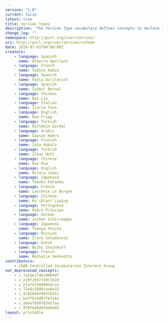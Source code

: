 ```yaml
---
version: "1.0"
current: false
latest: true
title: Version Types
description: 'The Version Type vocabulary defines concepts to declare the version of a resource. Multilingual labels regard regional distinctions in language and term. The concepts are adopted from the [Journal Article Versions (JAV): Recommendations of the NISO/ALPSP JAV Technical Working Group](https://www.niso.org/publications/niso-rp-8-2008-jav)'
change_log: ""
namespace: http://purl.org/coar/version/
uri: http://purl.org/coar/version/scheme
date: 2018-07-01T00:00:00Z
creators:
    - language: Spanish
      name: Alberto Apollaro
    - language: French
      name: Sophie Aubin
    - language: Spanish
      name: Paola Azrilevich
    - language: Spanish
      name: Isabel Bernal
    - language: Chinese
      name: Dan Liu
    - language: Italian
      name: Ilaria Fava
    - language: English
      name: Dom Fripp
    - language: Turkish
      name: Gültekin Gürdal
    - language: Arabic
      name: Sawsan Habre
    - language: Finnish
      name: Juha Hakala
    - language: Turkish
      name: Ilkay Holt
    - language: Chinese
      name: Nie Hua
    - language: English
      name: Hilary Jones
    - language: Japanese
      name: Tomoko Kataoka
    - language: French
      name: Laurence Le Borgne
    - language: Chinese
      name: Ku (Alan) Liping
    - language: Portuguese
      name: Pedro Príncipe
    - language: German
      name: Jochen Schirrwagen
    - language: Japanese
      name: Tomoya Shiota
    - language: Russian
      name: Iryna Solodovnik
    - language: Dutch
      name: Wilko Steinhoff
    - language: French
      name: Nathalie Vedovotto
contributors:
    - COAR Controlled Vocabularies Interest Group
not_deprecated_concepts:
    - c_fa2ee174bc00049f
    - c_e19f295774971610
    - c_b1a7d7d4d402bcce
    - c_71e4c1898caa6e32
    - c_dc82b40f9837b551
    - c_be7fb7dd8ff6fe43
    - c_ab4af688f83e57aa
    - c_970fb48d4fbd8a85
layout: printable
---
```


